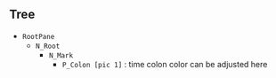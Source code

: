 ## Tree

-	`RootPane`
	-	`N_Root`
		-	`N_Mark`
			-	`P_Colon [pic 1]` : time colon color can be adjusted here